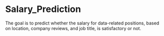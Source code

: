 # Salary_Prediction
The goal is to predict whether the salary for data-related positions, based on location, company reviews, and job title, is satisfactory or not.
